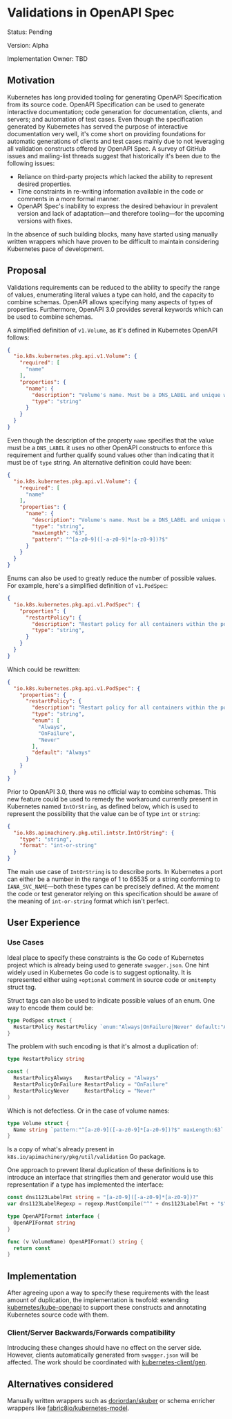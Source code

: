 # Validations in OpenAPI Spec

Status: Pending

Version: Alpha

Implementation Owner: TBD

## Motivation

Kubernetes has long provided tooling for generating OpenAPI Specification from its source code. OpenAPI Specification can be used to generate interactive documentation; code generation for documentation, clients, and servers; and automation of test cases.
Even though the specification generated by Kubernetes has served the purpose of interactive documentation very well, it's come short on providing foundations for automatic generations of clients and test cases mainly due to not leveraging all validation constructs offered by OpenAPI Spec.
A survey of GitHub issues and mailing-list threads suggest that historically it's been due to the following issues:
 - Reliance on third-party projects which lacked the ability to represent desired properties.
 - Time constraints in re-writing information available in the code or comments in a more formal manner.
 - OpenAPI Spec's inability to express the desired behaviour in prevalent version and lack of adaptation—and therefore tooling—for the upcoming versions with fixes.

In the absence of such building blocks, many have started using manually written wrappers which have proven to be difficult to maintain considering Kubernetes pace of development.

## Proposal

Validations requirements can be reduced to the ability to specify the range of values, enumerating literal values a type can hold, and the capacity to combine schemas. OpenAPI allows specifying many aspects of types of properties. Furthermore, OpenAPI 3.0 provides several keywords which can be used to combine schemas.

A simplified definition of `v1.Volume`, as it's defined in Kubernetes OpenAPI follows:

```json
{
  "io.k8s.kubernetes.pkg.api.v1.Volume": {
    "required": [
      "name"
    ],
    "properties": {
      "name": {
        "description": "Volume's name. Must be a DNS_LABEL and unique within the pod.",
        "type": "string"
      }
    }
  }
}
``` 

Even though the description of the property `name` specifies that the value must be a `DNS_LABEL` it uses no other OpenAPI constructs to enforce this requirement and further qualify sound values other than indicating that it must be of `type` string. An alternative definition could have been:

```json
{
  "io.k8s.kubernetes.pkg.api.v1.Volume": {
    "required": [
      "name"
    ],
    "properties": {
      "name": {
        "description": "Volume's name. Must be a DNS_LABEL and unique within the pod.",
        "type": "string",
        "maxLength": "63",
        "pattern": "^[a-z0-9]([-a-z0-9]*[a-z0-9])?$"
      }
    }
  }
}
```

Enums can also be used to greatly reduce the number of possible values. For example, here's a simplified definition of `v1.PodSpec`:

```json
{
  "io.k8s.kubernetes.pkg.api.v1.PodSpec": {
    "properties": {
      "restartPolicy": {
        "description": "Restart policy for all containers within the pod. One of Always, OnFailure, Never. Default to Always",
        "type": "string",
      }
    }
  }
}
```

Which could be rewritten:

```json
{
  "io.k8s.kubernetes.pkg.api.v1.PodSpec": {
    "properties": {
      "restartPolicy": {
        "description": "Restart policy for all containers within the pod. One of Always, OnFailure, Never. Default to Always",
        "type": "string",
        "enum": [
          "Always",
          "OnFailure",
          "Never"
        ],
        "default": "Always"
      }
    }
  }
}
```

Prior to OpenAPI 3.0, there was no official way to combine schemas. This new feature could be used to remedy the workaround currently present in Kubernetes named `IntOrString`, as defined below, which is used to represent the possibility that the value can be of type `int` or `string`:

```json
{
  "io.k8s.apimachinery.pkg.util.intstr.IntOrString": {
    "type": "string",
    "format": "int-or-string"
  }
}
```

The main use case of `IntOrString` is to describe ports. In Kubernetes a port can either be a number in the range of 1 to 65535 or a string conforming to `IANA_SVC_NAME`—both these types can be precisely defined. At the moment the code or test generator relying on this specification should be aware of the meaning of `int-or-string` format which isn't perfect.


## User Experience

### Use Cases

Ideal place to specify these constraints is the Go code of Kubernetes project which is already being used to generate `swagger.json`. One hint widely used in Kubernetes Go code is to suggest optionality. It is represented either using `+optional` comment in source code or `omitempty` struct tag.

Struct tags can also be used to indicate possible values of an enum. One way to encode them could be:

```Go
type PodSpec struct {
  RestartPolicy RestartPolicy `enum:"Always|OnFailure|Never" default:"Always"`
}
```

The problem with such encoding is that it's almost a duplication of:

```Go
type RestartPolicy string

const (
  RestartPolicyAlways    RestartPolicy = "Always"
  RestartPolicyOnFailure RestartPolicy = "OnFailure"
  RestartPolicyNever     RestartPolicy = "Never"
)
```

Which is not defectless. Or in the case of volume names:

```Go
type Volume struct {
  Name string `pattern:"^[a-z0-9]([-a-z0-9]*[a-z0-9])?$" maxLength:63`
}
```

Is a copy of what's already present in `k8s.io/apimachinery/pkg/util/validation` Go package.

One approach to prevent literal duplication of these definitions is to introduce an interface that stringifies them and generator would use this representation if a type has implemented the interface:

```Go
const dns1123LabelFmt string = "[a-z0-9]([-a-z0-9]*[a-z0-9])?"
var dns1123LabelRegexp = regexp.MustCompile("^" + dns1123LabelFmt + "$")

type OpenAPIFormat interface {
  OpenAPIFormat string
}

func (v VolumeName) OpenAPIFormat() string {
  return const
}
```

## Implementation

After agreeing upon a way to specify these requirements with the least amount of duplication, the implementation is twofold: extending [kubernetes/kube-openapi](https://github.com/kubernetes/kube-openapi) to support these constructs and annotating Kubernetes source code with them.

### Client/Server Backwards/Forwards compatibility
Introducing these changes should have no effect on the server side. However, clients automatically generated from `swagger.json` will be affected. The work should be coordinated with [kubernetes-client/gen](https://github.com/kubernetes-client/gen).

## Alternatives considered

Manually written wrappers such as [doriordan/skuber](https://github.com/doriordan/skuber) or schema enricher wrappers like [fabric8io/kubernetes-model](https://github.com/fabric8io/kubernetes-model).

